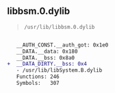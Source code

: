 ## libbsm.0.dylib

> `/usr/lib/libbsm.0.dylib`

```diff

   __AUTH_CONST.__auth_got: 0x1e0
   __DATA.__data: 0x180
   __DATA.__bss: 0x8a0
+  __DATA_DIRTY.__bss: 0x4
   - /usr/lib/libSystem.B.dylib
   Functions: 246
   Symbols:   307

```
